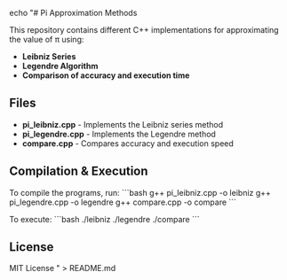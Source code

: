 echo "# Pi Approximation Methods

This repository contains different C++ implementations for approximating the value of π using:
- **Leibniz Series**
- **Legendre Algorithm**
- **Comparison of accuracy and execution time**

## Files
- **pi_leibniz.cpp** - Implements the Leibniz series method
- **pi_legendre.cpp** - Implements the Legendre method
- **compare.cpp** - Compares accuracy and execution speed

## Compilation & Execution
To compile the programs, run:
\`\`\`bash
g++ pi_leibniz.cpp -o leibniz
g++ pi_legendre.cpp -o legendre
g++ compare.cpp -o compare
\`\`\`

To execute:
\`\`\`bash
./leibniz
./legendre
./compare
\`\`\`

## License
MIT License
" > README.md
